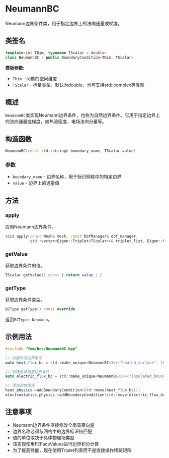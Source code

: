# NeumannBC

Neumann边界条件类，用于指定边界上的法向通量或梯度。

## 类签名

```cpp
template<int TDim, typename TScalar = double>
class NeumannBC : public BoundaryCondition<TDim, TScalar>
```

**模板参数:**
- `TDim` - 问题的空间维度
- `TScalar` - 标量类型，默认为double，也可支持std::complex<double>等类型

## 概述

`NeumannBC`类实现Neumann边界条件，也称为自然边界条件。它用于指定边界上的法向通量或梯度，如热流密度、电场法向分量等。

## 构造函数

```cpp
NeumannBC(const std::string& boundary_name, TScalar value)
```

### 参数

- `boundary_name` - 边界名称，用于标识网格中的特定边界
- `value` - 边界上的通量值

## 方法

### apply

应用Neumann边界条件。

```cpp
void apply(const Mesh& mesh, const DofManager& dof_manager,
           std::vector<Eigen::Triplet<TScalar>>& triplet_list, Eigen::Matrix<TScalar, Eigen::Dynamic, 1>& F_global) const override;
```

### getValue

获取边界条件的值。

```cpp
TScalar getValue() const { return value_; }
```

### getType

获取边界条件类型。

```cpp
BCType getType() const override
```

返回`BCType::Neumann`。

## 示例用法

```cpp
#include "fem/bcs/NeumannBC.hpp"

// 创建热流边界条件
auto heat_flux_bc = std::make_unique<NeumannBC<3>>("heated_surface", 1000.0); // 1000 W/m²

// 创建电场通量边界条件
auto electric_flux_bc = std::make_unique<NeumannBC<2>>("insulated_boundary", 0.0); // 0 C/m²

// 添加到物理场
heat_physics->addBoundaryCondition(std::move(heat_flux_bc));
electrostatics_physics->addBoundaryCondition(std::move(electric_flux_bc));
```

## 注意事项

- Neumann边界条件直接修改全局载荷向量
- 边界名称必须与网格中的边界标识符匹配
- 值的单位取决于具体物理场类型
- 该实现使用FEFaceValues进行边界积分计算
- 为了提高性能，现在使用Triplet列表而不是直接操作稀疏矩阵